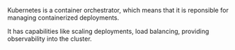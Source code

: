 Kubernetes is a container orchestrator, which means that it is reponsible for 
managing containerized deployments.


It has capabilities like scaling deployments, load balancing, providing 
observability into the cluster.